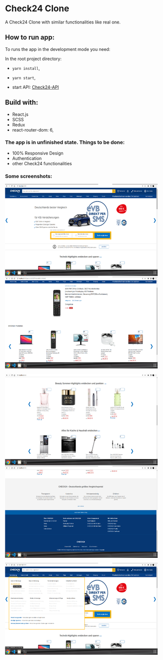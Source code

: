 # Check24 Clone

A Check24 Clone with similar functionalities like real one.

## How to run app:

To runs the app in the development mode you need:

In the root project directory:

- `yarn install`, 

- `yarn start`,

- start API: [Check24-API](https://github.com/dofu89/check24-API)


## Build with:

- React.js
- SCSS
- Redux
- react-router-dom: 6,

### The app is in unfinished state. Things to be done:

- 100% Responsive Design
- Authentication
- other Check24 functionalities

### Some screenshots:

<p float="left">
  <img src="https://github.com/dofu89/check24-clone/blob/main/src/screenshots/screenshot.png" width="500" height="300">
  <img src="https://github.com/dofu89/check24-clone/blob/main/src/screenshots/screenshot-1.png" width="500" height="300">
</p>
<p float="left">
 <img src="https://github.com/dofu89/check24-clone/blob/main/src/screenshots/screenshot-2.png" width="500" height="300">
  <img src="https://github.com/dofu89/check24-clone/blob/main/src/screenshots/screenshot-3.png" width="500" height="300">
</p>
<p float="left">
  <img src="https://github.com/dofu89/check24-clone/blob/main/src/screenshots/screenshot-4.png" width="500" height="300">
</p>


